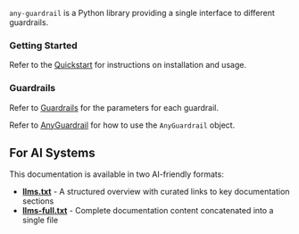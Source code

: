 
`any-guardrail` is a Python library providing a single interface to different guardrails.

### Getting Started

Refer to the [Quickstart](./quickstart.md) for instructions on installation and usage.

### Guardrails

Refer to [Guardrails](./api/guardrails) for the parameters for each guardrail.

Refer to [AnyGuardrail](./api/any_guardrail.md) for how to use the `AnyGuardrail` object.

## For AI Systems

This documentation is available in two AI-friendly formats:

- **[llms.txt](https://mozilla-ai.github.io/any-guardrail/llms.txt)** - A structured overview with curated links to key documentation sections
- **[llms-full.txt](https://mozilla-ai.github.io/any-guardrail/llms-full.txt)** - Complete documentation content concatenated into a single file
